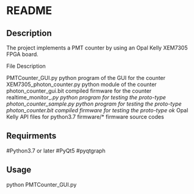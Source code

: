 README
===========
Description
-----------
The project implements a PMT counter by using an Opal Kelly XEM7305 FPGA board.

File						Description

PMTCounter_GUI.py			python program of the GUI for the counter
XEM7305_photon_counter.py	python module of the counter
photon_counter_gui.bit		compiled firmware for the counter
realtime_monitor_*.py		python program for testing the proto-type
photon_counter_sample.py	python program for testing the proto-type
photon_counter.bit			compiled firmware for testing the proto-type
ok*							Opal Kelly API files for python3.7
firmware/*					firmware source codes


Requirments
-----------
#Python3.7 or later
#PyQt5
#pyqtgraph


Usage
-----
python PMTCounter_GUI.py
